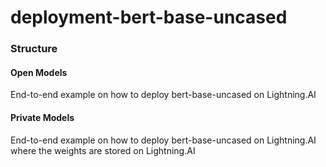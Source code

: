 # deployment-bert-base-uncased

### Structure

#### Open Models

End-to-end example on how to deploy bert-base-uncased on Lightning.AI

#### Private Models

End-to-end example on how to deploy bert-base-uncased on Lightning.AI where the weights are stored on Lightning.AI

